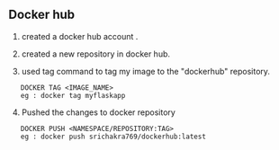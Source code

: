 ## Docker hub

1. created a docker hub account .

2. created a new repository in docker hub.

3. used tag command to tag my image to the "dockerhub" repository.
```commandline
   DOCKER TAG <IMAGE_NAME>
   eg : docker tag myflaskapp
   ```

4. Pushed the changes to docker repository
```commandline
   DOCKER PUSH <NAMESPACE/REPOSITORY:TAG>
   eg : docker push srichakra769/dockerhub:latest
   